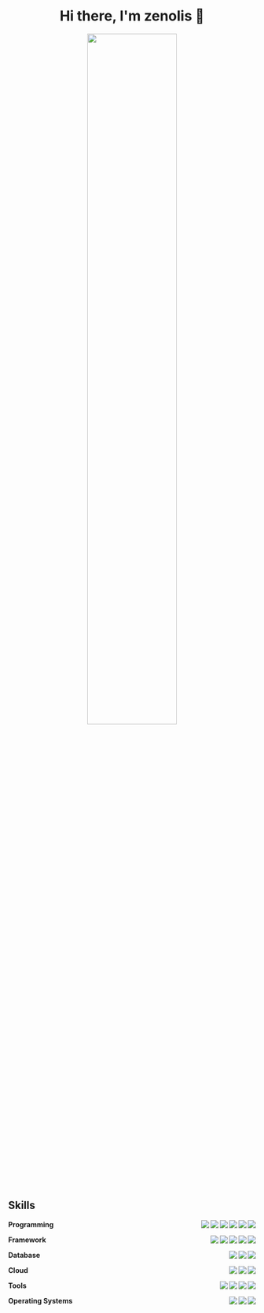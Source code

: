 <h1 align="center">Hi there, I'm zenolis 👋</h1>

<!--
**zenolis/zenolis** is a ✨ _special_ ✨ repository because its `README.md` (this file) appears on your GitHub profile.

Here are some ideas to get you started:

- 🔭 I’m currently working on ...
- 🌱 I’m currently learning ...
- 👯 I’m looking to collaborate on ...
- 🤔 I’m looking for help with ...
- 💬 Ask me about ...
- 📫 How to reach me: ...
- 😄 Pronouns: ...
- ⚡ Fun fact: ...
-->

<p align="center">
<img width=60% src="https://github-readme-stats.vercel.app/api?username=zenolis&show_icons=true&count_private=true&include_all_commits=true&theme=tokyonight" />
</p>

## Skills
**Programming**
<img align="right" src="https://img.shields.io/badge/-CSS3-ffff00.svg?logo=css3&style=plastic">
<img align="right" src="https://img.shields.io/badge/-HTML5-333.svg?logo=html5&style=plastic">
<img align="right" src="https://img.shields.io/badge/-Typescript-4FC3F7.svg?logo=typescript&style=plastic">
<img align="right" src="https://img.shields.io/badge/-Python-3776AB.svg?logo=python&style=plastic">
<img align="right" src="https://img.shields.io/badge/Java-ED8B00?logo=java&logoColor=white&style=plastic" />
<img align="right" src="https://img.shields.io/badge/-CSharp-5C2D91.svg?logo=C%20Sharp&style=plastic">

**Framework**
<img align="right" src="https://img.shields.io/badge/-Vue.js-009688.svg?logo=vue.js&style=plastic">
<img align="right" src="https://img.shields.io/badge/-React-303F9F.svg?logo=react&style=plastic">
<img align="right" src="https://img.shields.io/badge/-Angular-DD0031.svg?logo=angular&style=plastic">
<img align="right" src="https://img.shields.io/badge/-Spring%20Boot-47A248.svg?logo=Spring%20Boot&style=plastic">
<img align="right" src="https://img.shields.io/badge/-.NET-5C2D91.svg?logo=dot%20net&style=plastic">

**Database**
<img align="right" src="https://img.shields.io/badge/-Mongodb-47A248.svg?logo=mongodb&style=plastic">
<img align="right" src="https://img.shields.io/badge/-Oracle-F80000.svg?logo=oracle&style=plastic">
<img align="right" src="https://img.shields.io/badge/-SQL%20Server-999999.svg?logo=Microsoft%20SQL%20Server&style=plastic">

**Cloud**
<img align="right" src="https://img.shields.io/badge/-Kubernetes-326CE5.svg?logo=kubernetes&style=plastic">
<img align="right" src="https://img.shields.io/badge/-Docker-EEE.svg?logo=docker&style=plastic">
<img align="right" src="https://img.shields.io/badge/-Azure%20devops-0078D7.svg?logo=azure-devops&style=plastic">

**Tools**
<img align="right" src="https://img.shields.io/badge/-STS-47A248.svg?logo=Spring&style=plastic">
<img align="right" src="https://img.shields.io/badge/Visual_Studio_Code-007ACC?logo=Visual-Studio-Code&logoColor=white&style=plastic">
<img align="right" src="https://img.shields.io/badge/Visual_Studio-5C2D91?logo=Visual-Studio&logoColor=white&style=plastic">
<img align="right" src="https://img.shields.io/badge/-Vim-019733.svg?logo=vim&style=plastic">

**Operating Systems**
<img align="right" src="https://img.shields.io/badge/-Ubuntu-6F52B5.svg?logo=ubuntu&style=flat">
<img align="right" src="https://img.shields.io/badge/Windows-0078D6?logo=windows&logoColor=white&style=plastic" />
<img align="right" src="https://img.shields.io/badge/-Mac-999999.svg?logo=apple&style=plastic">
